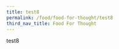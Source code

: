 ```yaml
---
title: test8
permalink: /food/food-for-thought/test8
third_nav_title: Food For Thought
---
```

test8